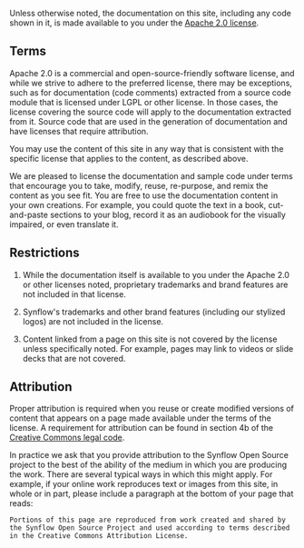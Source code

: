 Unless otherwise noted, the documentation on this site, including any code shown in it, is made available to you under the [Apache 2.0 license](http://www.apache.org/licenses/LICENSE-2.0).

## Terms
Apache 2.0 is a commercial and open-source-friendly software license, and while we strive to adhere to the preferred license, there may be exceptions, such as for documentation (code comments) extracted from a source code module that is licensed under LGPL or other license. In those cases, the license covering the source code will apply to the documentation extracted from it. Source code that are used in the generation of documentation and have licenses that require attribution.

You may use the content of this site in any way that is consistent with the specific license that applies to the content, as described above.

We are pleased to license the documentation and sample code under terms that encourage you to take, modify, reuse, re-purpose, and remix the content as you see fit. You are free to use the documentation content in your own creations. For example, you could quote the text in a book, cut-and-paste sections to your blog, record it as an audiobook for the visually impaired, or even translate it.


## Restrictions

1. While the documentation itself is available to you under the Apache 2.0 or other licenses noted, proprietary trademarks and brand features are not included in that license.

2. Synflow's trademarks and other brand features (including our stylized logos) are not included in the license.

3. Content linked from a page on this site is not covered by the license unless specifically noted. For example, pages may link to videos or slide decks that are not covered.


## Attribution

Proper attribution is required when you reuse or create modified versions of content that appears on a page made available under the terms of the license. A requirement for attribution can be found in section 4b of the [Creative Commons legal code](http://creativecommons.org/licenses/by/2.5/legalcode).

 In practice we ask that you provide attribution to the Synflow Open Source project to the best of the ability of the medium in which you are producing the work. There are several typical ways in which this might apply. For example, if your online work reproduces text or images from this site, in whole or in part, please include a paragraph at the bottom of your page that reads:
```
Portions of this page are reproduced from work created and shared by the Synflow Open Source Project and used according to terms described in the Creative Commons Attribution License.
```
